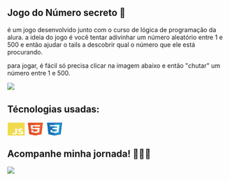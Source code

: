 ## Jogo do Número secreto 🔢

é um jogo desenvolvido junto com o curso de lógica de programação da alura. 
a ideia do jogo é você tentar adivinhar um número aleatório entre 1 e 500 e então
ajudar o tails a descobrir qual o número que ele está procurando.

para jogar, é fácil só precisa clicar na imagem abaixo  e então "chutar" um número entre 1 e 500.


 <a href="https://jogonumeros-five.vercel.app/"><img src="https://github.com/FelipeSpinola008/Jogo-do-n-mero-Secreto/blob/4d56af69ac47ca1d5eb12143138bfd3ca6ad2fc8/Jogo%20do%20n%C3%BAmero%20secreto%20screenshot.png"></a>
 

## Técnologias usadas:
<div style="display: inline">
 <img align="center" alt="Felipe-Js" height="30" width="40" src="https://raw.githubusercontent.com/devicons/devicon/master/icons/javascript/javascript-plain.svg">
  <img align="center" alt="felipe-HTML" height="30" width="40" src="https://raw.githubusercontent.com/devicons/devicon/master/icons/html5/html5-original.svg">
  <img align="center" alt="felipe-CSS" height="30" width="40" src="https://raw.githubusercontent.com/devicons/devicon/master/icons/css3/css3-original.svg">
</div>

## Acompanhe minha jornada! 👩‍💻🤓

<a href="https://www.linkedin.com/in/felipespinola008/" target="_blank"><img src="https://img.shields.io/badge/-LinkedIn-%230077B5?style=for-the-badge&logo=linkedin&logoColor=white" target="_blank"></a>
